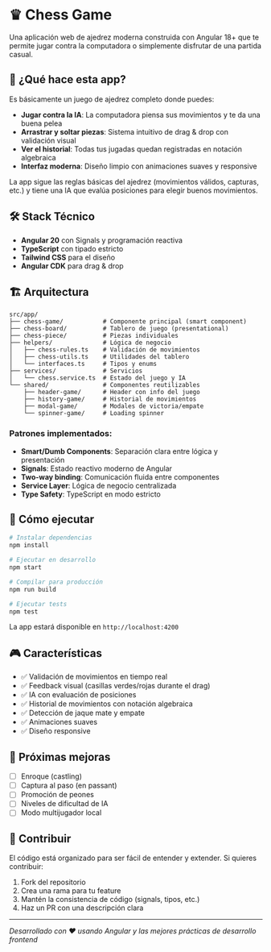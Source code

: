 # ♛ Chess Game

Una aplicación web de ajedrez moderna construida con Angular 18+ que te permite jugar contra la computadora o simplemente disfrutar de una partida casual.

## 🎯 ¿Qué hace esta app?

Es básicamente un juego de ajedrez completo donde puedes:
- **Jugar contra la IA**: La computadora piensa sus movimientos y te da una buena pelea
- **Arrastrar y soltar piezas**: Sistema intuitivo de drag & drop con validación visual
- **Ver el historial**: Todas tus jugadas quedan registradas en notación algebraica
- **Interfaz moderna**: Diseño limpio con animaciones suaves y responsive

La app sigue las reglas básicas del ajedrez (movimientos válidos, capturas, etc.) y tiene una IA que evalúa posiciones para elegir buenos movimientos.

## 🛠️ Stack Técnico

- **Angular 20** con Signals y programación reactiva
- **TypeScript** con tipado estricto
- **Tailwind CSS** para el diseño
- **Angular CDK** para drag & drop

## 🏗️ Arquitectura

```
src/app/
├── chess-game/           # Componente principal (smart component)
├── chess-board/          # Tablero de juego (presentational)  
├── chess-piece/          # Piezas individuales
├── helpers/              # Lógica de negocio
│   ├── chess-rules.ts    # Validación de movimientos
│   ├── chess-utils.ts    # Utilidades del tablero
│   └── interfaces.ts     # Tipos y enums
├── services/             # Servicios
│   └── chess.service.ts  # Estado del juego y IA
└── shared/               # Componentes reutilizables
    ├── header-game/      # Header con info del juego
    ├── history-game/     # Historial de movimientos  
    ├── modal-game/       # Modales de victoria/empate
    └── spinner-game/     # Loading spinner
```

### Patrones implementados:
- **Smart/Dumb Components**: Separación clara entre lógica y presentación
- **Signals**: Estado reactivo moderno de Angular
- **Two-way binding**: Comunicación fluida entre componentes
- **Service Layer**: Lógica de negocio centralizada
- **Type Safety**: TypeScript en modo estricto

## 🚀 Cómo ejecutar

```bash
# Instalar dependencias
npm install

# Ejecutar en desarrollo
npm start

# Compilar para producción
npm run build

# Ejecutar tests
npm test
```

La app estará disponible en `http://localhost:4200`

## 🎮 Características

- ✅ Validación de movimientos en tiempo real
- ✅ Feedback visual (casillas verdes/rojas durante el drag)
- ✅ IA con evaluación de posiciones
- ✅ Historial de movimientos con notación algebraica
- ✅ Detección de jaque mate y empate
- ✅ Animaciones suaves
- ✅ Diseño responsive

## 📝 Próximas mejoras

- [ ] Enroque (castling)
- [ ] Captura al paso (en passant)  
- [ ] Promoción de peones
- [ ] Niveles de dificultad de IA
- [ ] Modo multijugador local

## 🤝 Contribuir

El código está organizado para ser fácil de entender y extender. Si quieres contribuir:

1. Fork del repositorio
2. Crea una rama para tu feature
3. Mantén la consistencia de código (signals, tipos, etc.)
4. Haz un PR con una descripción clara

---

*Desarrollado con ♥ usando Angular y las mejores prácticas de desarrollo frontend*